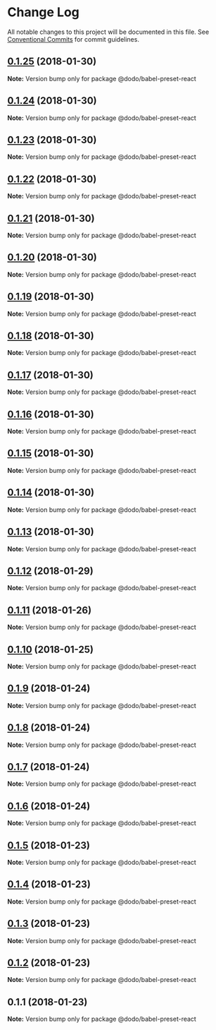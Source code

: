 # Change Log

All notable changes to this project will be documented in this file.
See [Conventional Commits](https://conventionalcommits.org) for commit guidelines.

<a name="0.1.25"></a>
## [0.1.25](https://bitbucket.isobaraustralia.com/scm/~adrian.bonnici/dodo-packages-monorepo/compare/@dodo/babel-preset-react@0.1.24...@dodo/babel-preset-react@0.1.25) (2018-01-30)




**Note:** Version bump only for package @dodo/babel-preset-react

<a name="0.1.24"></a>
## [0.1.24](https://bitbucket.isobaraustralia.com/scm/~adrian.bonnici/dodo-packages-monorepo/compare/@dodo/babel-preset-react@0.1.23...@dodo/babel-preset-react@0.1.24) (2018-01-30)




**Note:** Version bump only for package @dodo/babel-preset-react

<a name="0.1.23"></a>
## [0.1.23](https://bitbucket.isobaraustralia.com/scm/~adrian.bonnici/dodo-packages-monorepo/compare/@dodo/babel-preset-react@0.1.22...@dodo/babel-preset-react@0.1.23) (2018-01-30)




**Note:** Version bump only for package @dodo/babel-preset-react

<a name="0.1.22"></a>
## [0.1.22](https://bitbucket.isobaraustralia.com/scm/~adrian.bonnici/dodo-packages-monorepo/compare/@dodo/babel-preset-react@0.1.21...@dodo/babel-preset-react@0.1.22) (2018-01-30)




**Note:** Version bump only for package @dodo/babel-preset-react

<a name="0.1.21"></a>
## [0.1.21](https://bitbucket.isobaraustralia.com/scm/~adrian.bonnici/dodo-packages-monorepo/compare/@dodo/babel-preset-react@0.1.18...@dodo/babel-preset-react@0.1.21) (2018-01-30)




**Note:** Version bump only for package @dodo/babel-preset-react

<a name="0.1.20"></a>
## [0.1.20](https://bitbucket.isobaraustralia.com/scm/~adrian.bonnici/dodo-packages-monorepo/compare/@dodo/babel-preset-react@0.1.18...@dodo/babel-preset-react@0.1.20) (2018-01-30)




**Note:** Version bump only for package @dodo/babel-preset-react

<a name="0.1.19"></a>
## [0.1.19](https://bitbucket.isobaraustralia.com/scm/~adrian.bonnici/dodo-packages-monorepo/compare/@dodo/babel-preset-react@0.1.18...@dodo/babel-preset-react@0.1.19) (2018-01-30)




**Note:** Version bump only for package @dodo/babel-preset-react

<a name="0.1.18"></a>
## [0.1.18](https://bitbucket.isobaraustralia.com/scm/~adrian.bonnici/dodo-packages-monorepo/compare/@dodo/babel-preset-react@0.1.17...@dodo/babel-preset-react@0.1.18) (2018-01-30)




**Note:** Version bump only for package @dodo/babel-preset-react

<a name="0.1.17"></a>
## [0.1.17](https://bitbucket.isobaraustralia.com/scm/~adrian.bonnici/dodo-packages-monorepo/compare/@dodo/babel-preset-react@0.1.16...@dodo/babel-preset-react@0.1.17) (2018-01-30)




**Note:** Version bump only for package @dodo/babel-preset-react

<a name="0.1.16"></a>
## [0.1.16](https://bitbucket.isobaraustralia.com/scm/~adrian.bonnici/dodo-packages-monorepo/compare/@dodo/babel-preset-react@0.1.15...@dodo/babel-preset-react@0.1.16) (2018-01-30)




**Note:** Version bump only for package @dodo/babel-preset-react

<a name="0.1.15"></a>
## [0.1.15](https://bitbucket.isobaraustralia.com/scm/~adrian.bonnici/dodo-packages-monorepo/compare/@dodo/babel-preset-react@0.1.14...@dodo/babel-preset-react@0.1.15) (2018-01-30)




**Note:** Version bump only for package @dodo/babel-preset-react

<a name="0.1.14"></a>
## [0.1.14](https://bitbucket.isobaraustralia.com/scm/~adrian.bonnici/dodo-packages-monorepo/compare/@dodo/babel-preset-react@0.1.13...@dodo/babel-preset-react@0.1.14) (2018-01-30)




**Note:** Version bump only for package @dodo/babel-preset-react

<a name="0.1.13"></a>
## [0.1.13](https://bitbucket.isobaraustralia.com/scm/~adrian.bonnici/dodo-packages-monorepo/compare/@dodo/babel-preset-react@0.1.12...@dodo/babel-preset-react@0.1.13) (2018-01-30)




**Note:** Version bump only for package @dodo/babel-preset-react

<a name="0.1.12"></a>
## [0.1.12](https://bitbucket.isobaraustralia.com/scm/~adrian.bonnici/dodo-packages-monorepo/compare/@dodo/babel-preset-react@0.1.11...@dodo/babel-preset-react@0.1.12) (2018-01-29)




**Note:** Version bump only for package @dodo/babel-preset-react

<a name="0.1.11"></a>
## [0.1.11](https://bitbucket.isobaraustralia.com/scm/~adrian.bonnici/dodo-packages-monorepo/compare/@dodo/babel-preset-react@0.1.10...@dodo/babel-preset-react@0.1.11) (2018-01-26)




**Note:** Version bump only for package @dodo/babel-preset-react

<a name="0.1.10"></a>
## [0.1.10](/compare/@dodo/babel-preset-react@0.1.9...@dodo/babel-preset-react@0.1.10) (2018-01-25)




**Note:** Version bump only for package @dodo/babel-preset-react

<a name="0.1.9"></a>
## [0.1.9](/compare/@dodo/babel-preset-react@0.1.8...@dodo/babel-preset-react@0.1.9) (2018-01-24)




**Note:** Version bump only for package @dodo/babel-preset-react

<a name="0.1.8"></a>
## [0.1.8](/compare/@dodo/babel-preset-react@0.1.7...@dodo/babel-preset-react@0.1.8) (2018-01-24)




**Note:** Version bump only for package @dodo/babel-preset-react

<a name="0.1.7"></a>
## [0.1.7](/compare/@dodo/babel-preset-react@0.1.6...@dodo/babel-preset-react@0.1.7) (2018-01-24)




**Note:** Version bump only for package @dodo/babel-preset-react

<a name="0.1.6"></a>
## [0.1.6](/compare/@dodo/babel-preset-react@0.1.5...@dodo/babel-preset-react@0.1.6) (2018-01-24)




**Note:** Version bump only for package @dodo/babel-preset-react

<a name="0.1.5"></a>
## [0.1.5](/compare/@dodo/babel-preset-react@0.1.4...@dodo/babel-preset-react@0.1.5) (2018-01-23)




**Note:** Version bump only for package @dodo/babel-preset-react

<a name="0.1.4"></a>
## [0.1.4](/compare/@dodo/babel-preset-react@0.1.3...@dodo/babel-preset-react@0.1.4) (2018-01-23)




**Note:** Version bump only for package @dodo/babel-preset-react

<a name="0.1.3"></a>
## [0.1.3](/compare/@dodo/babel-preset-react@0.1.2...@dodo/babel-preset-react@0.1.3) (2018-01-23)




**Note:** Version bump only for package @dodo/babel-preset-react

<a name="0.1.2"></a>
## [0.1.2](/compare/@dodo/babel-preset-react@0.1.1...@dodo/babel-preset-react@0.1.2) (2018-01-23)




**Note:** Version bump only for package @dodo/babel-preset-react

<a name="0.1.1"></a>
## 0.1.1 (2018-01-23)




**Note:** Version bump only for package @dodo/babel-preset-react
